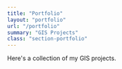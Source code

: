 ```yaml
---
title: "Portfolio"
layout: "portfolio"
url: "/portfolio"
summary: "GIS Projects"
class: "section-portfolio"
---
```


Here's a collection of my GIS projects.